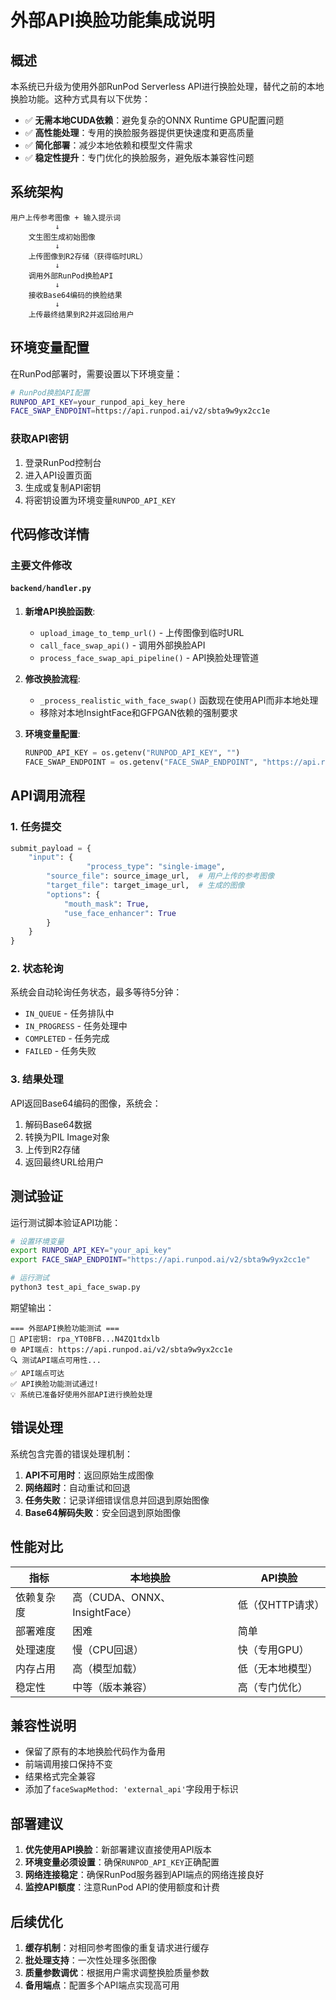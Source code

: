 # 外部API换脸功能集成说明

## 概述

本系统已升级为使用外部RunPod Serverless API进行换脸处理，替代之前的本地换脸功能。这种方式具有以下优势：

- ✅ **无需本地CUDA依赖**：避免复杂的ONNX Runtime GPU配置问题
- ✅ **高性能处理**：专用的换脸服务器提供更快速度和更高质量
- ✅ **简化部署**：减少本地依赖和模型文件需求
- ✅ **稳定性提升**：专门优化的换脸服务，避免版本兼容性问题

## 系统架构

```
用户上传参考图像 + 输入提示词
          ↓
    文生图生成初始图像
          ↓
    上传图像到R2存储（获得临时URL）
          ↓
    调用外部RunPod换脸API
          ↓
    接收Base64编码的换脸结果
          ↓
    上传最终结果到R2并返回给用户
```

## 环境变量配置

在RunPod部署时，需要设置以下环境变量：

```bash
# RunPod换脸API配置
RUNPOD_API_KEY=your_runpod_api_key_here
FACE_SWAP_ENDPOINT=https://api.runpod.ai/v2/sbta9w9yx2cc1e
```

### 获取API密钥

1. 登录RunPod控制台
2. 进入API设置页面
3. 生成或复制API密钥
4. 将密钥设置为环境变量`RUNPOD_API_KEY`

## 代码修改详情

### 主要文件修改

#### `backend/handler.py`

1. **新增API换脸函数**:
   - `upload_image_to_temp_url()` - 上传图像到临时URL
   - `call_face_swap_api()` - 调用外部换脸API
   - `process_face_swap_api_pipeline()` - API换脸处理管道

2. **修改换脸流程**:
   - `_process_realistic_with_face_swap()` 函数现在使用API而非本地处理
   - 移除对本地InsightFace和GFPGAN依赖的强制要求

3. **环境变量配置**:
   ```python
   RUNPOD_API_KEY = os.getenv("RUNPOD_API_KEY", "")
   FACE_SWAP_ENDPOINT = os.getenv("FACE_SWAP_ENDPOINT", "https://api.runpod.ai/v2/sbta9w9yx2cc1e")
   ```

## API调用流程

### 1. 任务提交

```python
submit_payload = {
    "input": {
                 "process_type": "single-image",
        "source_file": source_image_url,  # 用户上传的参考图像
        "target_file": target_image_url,  # 生成的图像
        "options": {
            "mouth_mask": True,
            "use_face_enhancer": True
        }
    }
}
```

### 2. 状态轮询

系统会自动轮询任务状态，最多等待5分钟：

- `IN_QUEUE` - 任务排队中
- `IN_PROGRESS` - 任务处理中
- `COMPLETED` - 任务完成
- `FAILED` - 任务失败

### 3. 结果处理

API返回Base64编码的图像，系统会：
1. 解码Base64数据
2. 转换为PIL Image对象
3. 上传到R2存储
4. 返回最终URL给用户

## 测试验证

运行测试脚本验证API功能：

```bash
# 设置环境变量
export RUNPOD_API_KEY="your_api_key"
export FACE_SWAP_ENDPOINT="https://api.runpod.ai/v2/sbta9w9yx2cc1e"

# 运行测试
python3 test_api_face_swap.py
```

期望输出：
```
=== 外部API换脸功能测试 ===
🔑 API密钥: rpa_YT0BFB...N4ZQ1tdxlb
🌐 API端点: https://api.runpod.ai/v2/sbta9w9yx2cc1e
🔍 测试API端点可用性...
✅ API端点可达
✅ API换脸功能测试通过!
💡 系统已准备好使用外部API进行换脸处理
```

## 错误处理

系统包含完善的错误处理机制：

1. **API不可用时**：返回原始生成图像
2. **网络超时**：自动重试和回退
3. **任务失败**：记录详细错误信息并回退到原始图像
4. **Base64解码失败**：安全回退到原始图像

## 性能对比

| 指标 | 本地换脸 | API换脸 |
|------|----------|---------|
| 依赖复杂度 | 高（CUDA、ONNX、InsightFace） | 低（仅HTTP请求） |
| 部署难度 | 困难 | 简单 |
| 处理速度 | 慢（CPU回退） | 快（专用GPU） |
| 内存占用 | 高（模型加载） | 低（无本地模型） |
| 稳定性 | 中等（版本兼容） | 高（专门优化） |

## 兼容性说明

- 保留了原有的本地换脸代码作为备用
- 前端调用接口保持不变
- 结果格式完全兼容
- 添加了`faceSwapMethod: 'external_api'`字段用于标识

## 部署建议

1. **优先使用API换脸**：新部署建议直接使用API版本
2. **环境变量必须设置**：确保`RUNPOD_API_KEY`正确配置
3. **网络连接稳定**：确保RunPod服务器到API端点的网络连接良好
4. **监控API额度**：注意RunPod API的使用额度和计费

## 后续优化

1. **缓存机制**：对相同参考图像的重复请求进行缓存
2. **批处理支持**：一次性处理多张图像
3. **质量参数调优**：根据用户需求调整换脸质量参数
4. **备用端点**：配置多个API端点实现高可用 